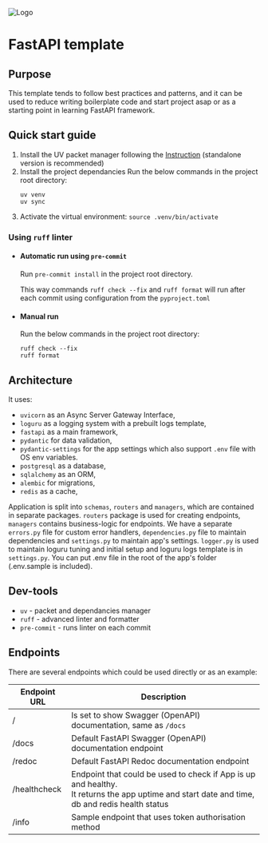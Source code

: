 ![Logo](static/FastAPI_Template_Logo.png)
# FastAPI template
## Purpose
This template tends to follow best practices and patterns, and it can be used to reduce writing boilerplate code and start project asap or as a starting point in learning FastAPI framework.

## Quick start guide
1. Install the UV packet manager following the [Instruction](https://github.com/astral-sh/uv) (standalone version is recommended)
1. Install the project dependancies
    Run the below commands in the project root directory:
    ```shell
    uv venv
    uv sync
    ```
1. Activate the virtual environment: `source .venv/bin/activate`
### Using `ruff` linter
- #### Automatic run using `pre-commit`
    Run  `pre-commit install` in the project root directory.

    This way commands `ruff check --fix` and  `ruff format` will run after each commit using configuration from the `pyproject.toml`

- #### Manual run
    Run the below commands in the project root directory:
    ```shell
    ruff check --fix
    ruff format
    ```

## Architecture
It uses:
- `uvicorn` as an Async Server Gateway Interface, 
- `loguru` as a logging system with a prebuilt logs template,
- `fastapi` as a main framework,
- `pydantic` for data validation,
- `pydantic-settings` for the app settings which also support `.env` file with OS env variables.
- `postgresql` as a database,
- `sqlalchemy` as an ORM,
- `alembic` for migrations,
- `redis` as a cache,

Application is split into `schemas`, `routers` and `managers`, which are contained in separate packages. 
`routers` package is used for creating endpoints, `managers` contains business-logic for endpoints.
We have a separate `errors.py` file for custom error handlers, `dependencies.py` file to maintain dependencies and `settings.py` to maintain app's settings.
`logger.py` is used to maintain loguru tuning and initial setup and loguru logs template is in `settings.py`.
You can put .env file in the root of the app's folder (.env.sample is included).

## Dev-tools
- `uv` - packet and dependancies manager
- `ruff` - advanced linter and formatter
- `pre-commit` - runs linter on each commit

## Endpoints
There are several endpoints which could be used directly or as an example:

| Endpoint URL | Description                                                                                                                                       |
|--------------|---------------------------------------------------------------------------------------------------------------------------------------------------|
| /            | Is set to show Swagger (OpenAPI) documentation, same as `/docs`                                                                                   |
| /docs        | Default FastAPI Swagger (OpenAPI) documentation endpoint                                                                                          |
| /redoc       | Default FastAPI Redoc documentation endpoint                                                                                                      |
| /healthcheck | Endpoint that could be used to check if App is up and healthy. <br/>It returns the app uptime and start date and time, db and redis health status |
| /info        | Sample endpoint that uses token authorisation method                                                                                              |
